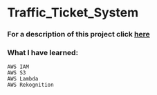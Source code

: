 # Traffic_Ticket_System

### For a description of this project click [here](https://drive.google.com/drive/folders/1_L9NWPiF1rx7p8BQ3eIo2ClI5WG0M2iL?usp=sharing)

### What I have learned:
  
    AWS IAM
    AWS S3
    AWS Lambda
    AWS Rekognition
